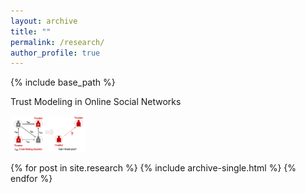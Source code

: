 ```yaml
---
layout: archive
title: ""
permalink: /research/
author_profile: true
---
```


{% include base_path %}

Trust Modeling in Online Social Networks

<img src='/images/r1.png' width='120'>




{% for post in site.research %}
  {% include archive-single.html %}
{% endfor %}
